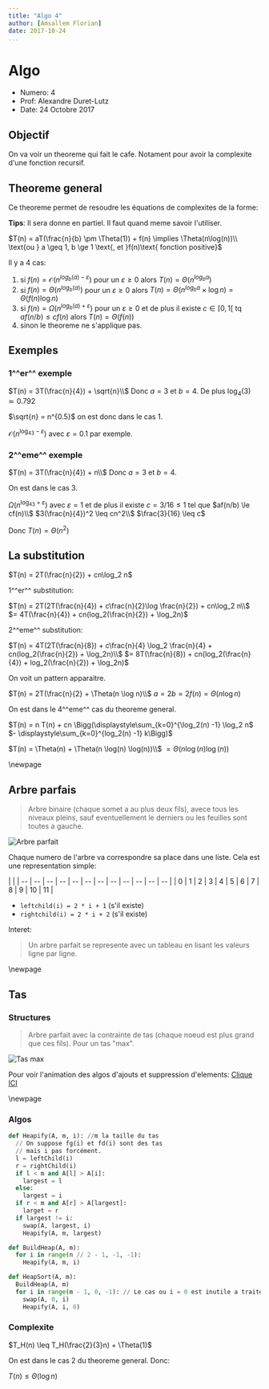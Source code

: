 ```yaml
---
title: "Algo 4"
author: [Amsallem Florian]
date: 2017-10-24
...
```


# Algo

* Numero: 4
* Prof: Alexandre Duret-Lutz
* Date: 24 Octobre 2017

## Objectif

On va voir un theoreme qui fait le cafe. Notament pour avoir la complexite d'une
fonction recursif.

## Theoreme general

Ce theoreme permet de resoudre les équations de complexites de la forme:

**Tips**: Il sera donne en partiel. Il faut quand meme savoir l'utiliser.

$T(n) = aT(\frac{n}{b} \pm \Theta(1)) + f(n) \implies \Theta(n\log(n))\\
\text{ou }  a \geq 1, b \ge 1 \text{, et }f(n)\text{ fonction positive}$

Il y a 4 cas:

1. si $f(n) = \mathcal{O}(n^{log_b(a) - \varepsilon})$ pour un $\varepsilon \ge 0$
alors $T(n) = \Theta(n^{log_ba})$
1. si $f(n) = \Theta(n^{log_b(a)})$ pour un $\varepsilon \ge 0$
alors $T(n) = \Theta(n^{log_ba}\times \log n) = \Theta(f(n)\log n)$
1. si $f(n) = \Omega(n^{log_b(a) + \varepsilon})$ pour un $\varepsilon \ge 0$
et de plus il existe $c \in [0, 1[$ tq $af(n/b) \leq cf(n)$ alors $T(n) = \Theta(f(n))$
1. sinon le theoreme ne s'applique pas.

## Exemples

### 1^^er^^ exemple
$T(n) = 3T(\frac{n}{4}) + \sqrt{n}\\$
Donc $a = 3$ et $b = 4$. De plus $\log_4(3) \simeq 0.792$

$\sqrt{n} = n^{0.5}$ on est donc dans le cas 1.

$\mathcal{O}(n^{\log_43 - \varepsilon})$ avec $\varepsilon = 0.1$ par exemple.

### 2^^eme^^ exemple
$T(n) = 3T(\frac{n}{4}) + n\\$
Donc $a = 3$ et $b = 4$.

On est dans le cas 3.

$\Omega(n^{\log_43+ \varepsilon})$ avec $\varepsilon = 1$ et de plus il existe
$c = 3/16 \le 1$ tel que $af(n/b) \le cf(n)\\$
$3(\frac{n}{4})^2 \leq cn^2\\$
$\frac{3}{16} \leq c$

Donc $T(n) = \Theta(n^2)$

## La substitution

$T(n) = 2T(\frac{n}{2}) + cn\log_2 n$

1^^er^^ substitution:

$T(n) = 2T(2T(\frac{n}{4}) + c\frac{n}{2}\log \frac{n}{2}) + cn\log_2 n\\$
$= 4T(\frac{n}{4}) + cn(log_2(\frac{n}{2}) + \log_2n)$

2^^eme^^ substitution:

$T(n) = 4T(2T(\frac{n}{8}) + c\frac{n}{4} \log_2 \frac{n}{4} + cn(log_2(\frac{n}{2}) + \log_2n)\\$
$= 8T(\frac{n}{8}) + cn(log_2(\frac{n}{4}) + log_2(\frac{n}{2}) + \log_2n)$

On voit un pattern apparaitre.

$T(n) = 2T(\frac{n}{2} + \Theta(n \log n)\\$
$a = 2 b = 2 f(n) = \Theta(n \log n)$

On est dans le 4^^eme^^ cas du theoreme general.

$T(n) = n T(n) + cn \Bigg(\displaystyle\sum_{k=0}^{\log_2(n) -1} \log_2 n$
$- \displaystyle\sum_{k=0}^{log_2(n) -1} k\Bigg)$

$T(n) = \Theta(n) + \Theta(n \log(n) \log(n))\\$
$= \Theta(n \log(n) \log(n))$

\newpage

## Arbre parfais

> Arbre binaire (chaque somet a au plus deux fils), avece tous les niveaux pleins,
sauf eventuellement le derniers ou les feuilles sont toutes a gauche.

![Arbre parfait](http://www.ida.liu.se/opendsa/OpenDSA/Books/OpenDSA/html/_images/BinArray.png)

Chaque numero de l'arbre va correspondre sa place dans une liste.
Cela est une representation simple:

| |
| -- | -- | -- | -- | -- | -- | -- | -- | -- | -- | -- | -- |
| 0 | 1 | 2 | 3 | 4 | 5 | 6 | 7 | 8 | 9 | 10 | 11 |

* `leftchild(i) = 2 * i + 1` (s'il existe)
* `rightchild(i) = 2 * i + 2` (s'il existe)

Interet:

> Un arbre parfait se represente avec un tableau en lisant les valeurs ligne par ligne.

\newpage

## Tas

### Structures

> Arbre parfait avec la contrainte de tas (chaque noeud est plus grand que ces fils).
Pour un tas "max".

![Tas max](https://www.tutorialspoint.com/data_structures_algorithms/images/max_heap_deletion_animation.gif)

Pour voir l'animation des algos d'ajouts et suppression d'elements:
[Clique ICI](https://www.tutorialspoint.com/data_structures_algorithms/images/max_heap_deletion_animation.gif)

\newpage

### Algos

```python
def Heapify(A, m, i): //m la taille du tas
  // On suppose fg(i) et fd(i) sont des tas
  // mais i pas forcément.
  l = leftChild(i)
  r = rightChild(i)
  if l < m and A[l] > A[i]:
    largest = l
  else:
    largest = i
  if r < m and A[r] > A[largest]:
    larget = r
  if largest != i:
    swap(A, largest, i)
    Heapify(A, m, largest)
```

```python
def BuildHeap(A, m):
  for i in range(n // 2 - 1, -1, -1):
    Heapify(A, m, i)
```

```python
def HeapSort(A, m):
  BuildHeap(A, m)
  for i in range(m - 1, 0, -1): // Le cas ou i = 0 est inutile a traiter
    swap(A, 0, i)
    Heapify(A, i, 0)
```

### Complexite

$T_H(n) \leq T_H(\frac{2}{3}n) + \Theta(1)$

On est dans le cas 2 du theoreme general. Donc:

$T(n) \leq \Theta(\log n)$
